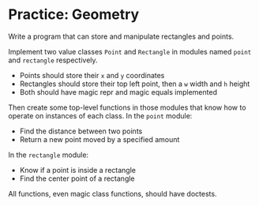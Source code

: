 # Practice: Geometry

Write a program that can store and manipulate rectangles and points.

Implement two value classes `Point` and `Rectangle` in modules named `point` and `rectangle` respectively.

* Points should store their `x` and `y` coordinates
* Rectangles should store their top left point, then a `w` width and `h` height
* Both should have magic repr and magic equals implemented

Then create some top-level functions in those modules that know how to operate on instances of each class.
In the `point` module:

* Find the distance between two points
* Return a new point moved by a specified amount

In the `rectangle` module:

* Know if a point is inside a rectangle
* Find the center point of a rectangle

All functions, even magic class functions, should have doctests.
